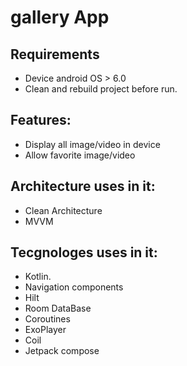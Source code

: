 # gallery App

## Requirements
 * Device android OS > 6.0
 * Clean and rebuild project before run.

## Features:
* Display all image/video in device
* Allow favorite image/video


## Architecture uses in it:
* Clean Architecture
* MVVM

## Tecgnologes uses in it:
 * Kotlin.
 * Navigation components 
 * Hilt
 * Room DataBase
 * Coroutines
 * ExoPlayer
 * Coil
 * Jetpack compose
